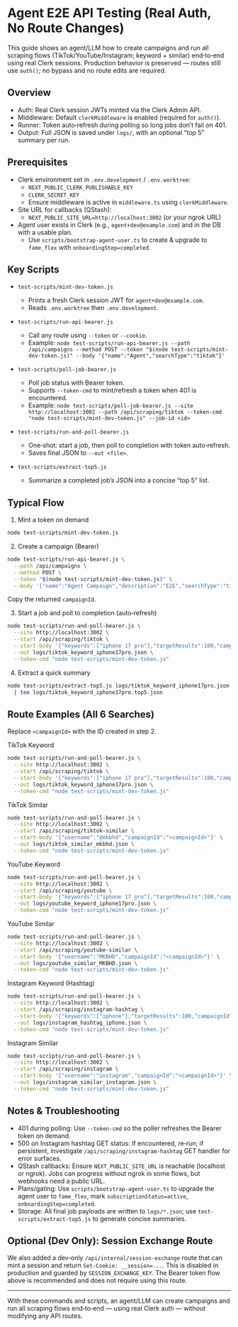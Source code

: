 # Agent E2E API Testing (Real Auth, No Route Changes)

This guide shows an agent/LLM how to create campaigns and run all scraping flows (TikTok/YouTube/Instagram; keyword + similar) end‑to‑end using real Clerk sessions. Production behavior is preserved — routes still use `auth()`; no bypass and no route edits are required.

## Overview

- Auth: Real Clerk session JWTs minted via the Clerk Admin API.
- Middleware: Default `clerkMiddleware` is enabled (required for `auth()`).
- Runner: Token auto‑refresh during polling so long jobs don’t fail on 401.
- Output: Full JSON is saved under `logs/`, with an optional “top 5” summary per run.

## Prerequisites

- Clerk environment set in `.env.development` / `.env.worktree`:
  - `NEXT_PUBLIC_CLERK_PUBLISHABLE_KEY`
  - `CLERK_SECRET_KEY`
  - Ensure middleware is active in `middleware.ts` using `clerkMiddleware`.
- Site URL for callbacks (QStash):
  - `NEXT_PUBLIC_SITE_URL=http://localhost:3002` (or your ngrok URL)
- Agent user exists in Clerk (e.g., `agent+dev@example.com`) and in the DB with a usable plan.
  - Use `scripts/bootstrap-agent-user.ts` to create & upgrade to `fame_flex` with `onboardingStep=completed`.

## Key Scripts

- `test-scripts/mint-dev-token.js`
  - Prints a fresh Clerk session JWT for `agent+dev@example.com`.
  - Reads `.env.worktree` then `.env.development`.

- `test-scripts/run-api-bearer.js`
  - Call any route using `--token` or `--cookie`.
  - Example: `node test-scripts/run-api-bearer.js --path /api/campaigns --method POST --token "$(node test-scripts/mint-dev-token.js)" --body '{"name":"Agent","searchType":"tiktok"}'`

- `test-scripts/poll-job-bearer.js`
  - Poll job status with Bearer token.
  - Supports `--token-cmd` to mint/refresh a token when 401 is encountered.
  - Example: `node test-scripts/poll-job-bearer.js --site http://localhost:3002 --path /api/scraping/tiktok --token-cmd "node test-scripts/mint-dev-token.js" --job-id <id>`

- `test-scripts/run-and-poll-bearer.js`
  - One‑shot: start a job, then poll to completion with token auto‑refresh.
  - Saves final JSON to `--out <file>`.

- `test-scripts/extract-top5.js`
  - Summarize a completed job’s JSON into a concise “top 5” list.

## Typical Flow

1) Mint a token on demand

```bash
node test-scripts/mint-dev-token.js
```

2) Create a campaign (Bearer)

```bash
node test-scripts/run-api-bearer.js \
  --path /api/campaigns \
  --method POST \
  --token "$(node test-scripts/mint-dev-token.js)" \
  --body '{"name":"Agent Campaign","description":"E2E","searchType":"tiktok"}'
```

Copy the returned `campaignId`.

3) Start a job and poll to completion (auto‑refresh)

```bash
node test-scripts/run-and-poll-bearer.js \
  --site http://localhost:3002 \
  --start /api/scraping/tiktok \
  --start-body '{"keywords":["iphone 17 pro"],"targetResults":100,"campaignId":"<campaignId>"}' \
  --out logs/tiktok_keyword_iphone17pro.json \
  --token-cmd "node test-scripts/mint-dev-token.js"
```

4) Extract a quick summary

```bash
node test-scripts/extract-top5.js logs/tiktok_keyword_iphone17pro.json \
  | tee logs/tiktok_keyword_iphone17pro.top5.json
```

## Route Examples (All 6 Searches)

Replace `<campaignId>` with the ID created in step 2.

TikTok Keyword

```bash
node test-scripts/run-and-poll-bearer.js \
  --site http://localhost:3002 \
  --start /api/scraping/tiktok \
  --start-body '{"keywords":["iphone 17 pro"],"targetResults":100,"campaignId":"<campaignId>"}' \
  --out logs/tiktok_keyword_iphone17pro.json \
  --token-cmd "node test-scripts/mint-dev-token.js"
```

TikTok Similar

```bash
node test-scripts/run-and-poll-bearer.js \
  --site http://localhost:3002 \
  --start /api/scraping/tiktok-similar \
  --start-body '{"username":"@mkbhd","campaignId":"<campaignId>"}' \
  --out logs/tiktok_similar_mkbhd.json \
  --token-cmd "node test-scripts/mint-dev-token.js"
```

YouTube Keyword

```bash
node test-scripts/run-and-poll-bearer.js \
  --site http://localhost:3002 \
  --start /api/scraping/youtube \
  --start-body '{"keywords":["iphone 17 pro"],"targetResults":100,"campaignId":"<campaignId>"}' \
  --out logs/youtube_keyword_iphone17pro.json \
  --token-cmd "node test-scripts/mint-dev-token.js"
```

YouTube Similar

```bash
node test-scripts/run-and-poll-bearer.js \
  --site http://localhost:3002 \
  --start /api/scraping/youtube-similar \
  --start-body '{"username":"MKBHD","campaignId":"<campaignId>"}' \
  --out logs/youtube_similar_MKBHD.json \
  --token-cmd "node test-scripts/mint-dev-token.js"
```

Instagram Keyword (Hashtag)

```bash
node test-scripts/run-and-poll-bearer.js \
  --site http://localhost:3002 \
  --start /api/scraping/instagram-hashtag \
  --start-body '{"keywords":["iphone"],"targetResults":100,"campaignId":"<campaignId>"}' \
  --out logs/instagram_hashtag_iphone.json \
  --token-cmd "node test-scripts/mint-dev-token.js"
```

Instagram Similar

```bash
node test-scripts/run-and-poll-bearer.js \
  --site http://localhost:3002 \
  --start /api/scraping/instagram \
  --start-body '{"username":"instagram","campaignId":"<campaignId>"}' \
  --out logs/instagram_similar_instagram.json \
  --token-cmd "node test-scripts/mint-dev-token.js"
```

## Notes & Troubleshooting

- 401 during polling: Use `--token-cmd` so the poller refreshes the Bearer token on demand.
- 500 on Instagram hashtag GET status: If encountered, re‑run; if persistent, investigate `/api/scraping/instagram-hashtag` GET handler for error surfaces.
- QStash callbacks: Ensure `NEXT_PUBLIC_SITE_URL` is reachable (localhost or ngrok). Jobs can progress without ngrok in some flows, but webhooks need a public URL.
- Plans/gating: Use `scripts/bootstrap-agent-user.ts` to upgrade the agent user to `fame_flex`, mark `subscriptionStatus=active`, `onboardingStep=completed`.
- Storage: All final job payloads are written to `logs/*.json`; use `test-scripts/extract-top5.js` to generate concise summaries.

## Optional (Dev Only): Session Exchange Route

We also added a dev‑only `/api/internal/session-exchange` route that can mint a session and return `Set-Cookie: __session=...`. This is disabled in production and guarded by `SESSION_EXCHANGE_KEY`. The Bearer token flow above is recommended and does not require using this route.

---

With these commands and scripts, an agent/LLM can create campaigns and run all scraping flows end‑to‑end — using real Clerk auth — without modifying any API routes.

